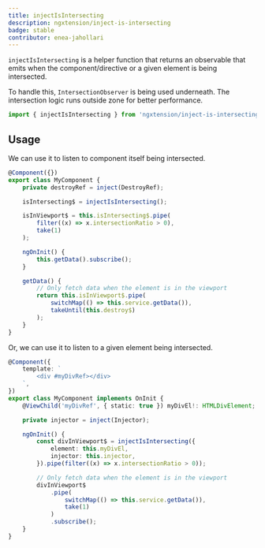 ```yaml
---
title: injectIsIntersecting
description: ngxtension/inject-is-intersecting
badge: stable
contributor: enea-jahollari
---
```


`injectIsIntersecting` is a helper function that returns an observable that emits when the component/directive or a given element is being intersected.

To handle this, `IntersectionObserver` is being used underneath. The intersection logic runs outside zone for better performance.

```ts
import { injectIsIntersecting } from 'ngxtension/inject-is-intersecting';
```

## Usage

We can use it to listen to component itself being intersected.

```ts
@Component({})
export class MyComponent {
	private destroyRef = inject(DestroyRef);

	isIntersecting$ = injectIsIntersecting();

	isInViewport$ = this.isIntersecting$.pipe(
		filter((x) => x.intersectionRatio > 0),
		take(1)
	);

	ngOnInit() {
		this.getData().subscribe();
	}

	getData() {
		// Only fetch data when the element is in the viewport
		return this.isInViewport$.pipe(
			switchMap(() => this.service.getData()),
			takeUntil(this.destroy$)
		);
	}
}
```

Or, we can use it to listen to a given element being intersected.

```ts
@Component({
	template: `
		<div #myDivRef></div>
	`,
})
export class MyComponent implements OnInit {
	@ViewChild('myDivRef', { static: true }) myDivEl!: HTMLDivElement;

	private injector = inject(Injector);

	ngOnInit() {
		const divInViewport$ = injectIsIntersecting({
			element: this.myDivEl,
			injector: this.injector,
		}).pipe(filter((x) => x.intersectionRatio > 0));

		// Only fetch data when the element is in the viewport
		divInViewport$
			.pipe(
				switchMap(() => this.service.getData()),
				take(1)
			)
			.subscribe();
	}
}
```
